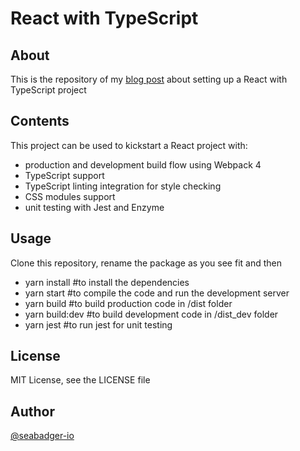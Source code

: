 # React with TypeScript

## About

This is the repository of my [blog post](https://seabadger.io/tech/web-development/build-react-with?webpack-and-more/) about setting up a React with TypeScript project

## Contents

This project can be used to kickstart a React project with:

* production and development build flow using Webpack 4
* TypeScript support
* TypeScript linting integration for style checking
* CSS modules support
* unit testing with Jest and Enzyme

## Usage

Clone this repository, rename the package as you see fit and then

* yarn install #to install the dependencies
* yarn start #to compile the code and run the development server
* yarn build #to build production code in /dist folder
* yarn build:dev #to build development code in /dist_dev folder
* yarn jest #to run jest for unit testing

## License

MIT License, see the LICENSE file

## Author

[@seabadger-io](https://github.com/seabadger-io)
